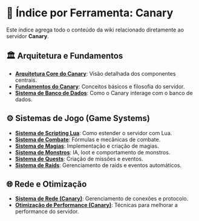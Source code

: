 # 🦅 Índice por Ferramenta: Canary

Este índice agrega todo o conteúdo da wiki relacionado diretamente ao servidor **Canary**.

## 🏛️ Arquitetura e Fundamentos
- **[Arquitetura Core do Canary](<../../canary_arquitetura_core.md>)**: Visão detalhada dos componentes centrais.
- **[Fundamentos do Canary](<../../canary_fundamentos.md>)**: Conceitos básicos e filosofia do servidor.
- **[Sistema de Banco de Dados](<../../canary_sistema_banco_dados.md>)**: Como o Canary interage com o banco de dados.

## ⚙️ Sistemas de Jogo (Game Systems)
- **[Sistema de Scripting Lua](<../../canary_sistema_scripting.md>)**: Como estender o servidor com Lua.
- **[Sistema de Combate](<../../canary_sistema_combate.md>)**: Fórmulas e mecânicas de combate.
- **[Sistema de Magias](<../../canary_sistema_magias.md>)**: Implementação e criação de magias.
- **[Sistema de Monstros](<../../canary_sistema_monstros.md>)**: IA, loot e comportamento de monstros.
- **[Sistema de Quests](<../../canary_sistema_quests.md>)**: Criação de missões e eventos.
- **[Sistema de Raids](<../../canary_sistema_raids.md>)**: Gerenciamento de raids e eventos automáticos.

## 🌐 Rede e Otimização
- **[Sistema de Rede (Canary)](<../../canary_sistema_rede.md>)**: Gerenciamento de conexões e protocolo.
- **[Otimização de Performance (Canary)](<../../canary_otimizacao_performance.md>)**: Técnicas para melhorar a performance do servidor.
